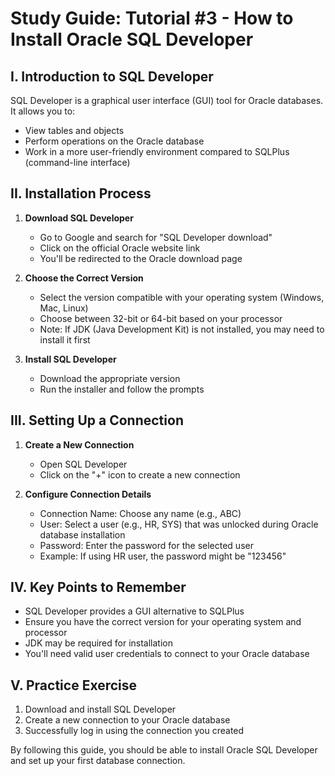# Study Guide: Tutorial #3 - How to Install Oracle SQL Developer

## I. Introduction to SQL Developer

SQL Developer is a graphical user interface (GUI) tool for Oracle databases. It allows you to:
- View tables and objects
- Perform operations on the Oracle database
- Work in a more user-friendly environment compared to SQLPlus (command-line interface) 

## II. Installation Process

1. **Download SQL Developer**
   - Go to Google and search for "SQL Developer download"
   - Click on the official Oracle website link
   - You'll be redirected to the Oracle download page 

2. **Choose the Correct Version**
   - Select the version compatible with your operating system (Windows, Mac, Linux)
   - Choose between 32-bit or 64-bit based on your processor
   - Note: If JDK (Java Development Kit) is not installed, you may need to install it first 

3. **Install SQL Developer**
   - Download the appropriate version
   - Run the installer and follow the prompts

## III. Setting Up a Connection

1. **Create a New Connection**
   - Open SQL Developer
   - Click on the "+" icon to create a new connection

2. **Configure Connection Details**
   - Connection Name: Choose any name (e.g., ABC)
   - User: Select a user (e.g., HR, SYS) that was unlocked during Oracle database installation
   - Password: Enter the password for the selected user
   - Example: If using HR user, the password might be "123456" 

## IV. Key Points to Remember

- SQL Developer provides a GUI alternative to SQLPlus
- Ensure you have the correct version for your operating system and processor
- JDK may be required for installation
- You'll need valid user credentials to connect to your Oracle database

## V. Practice Exercise

1. Download and install SQL Developer
2. Create a new connection to your Oracle database
3. Successfully log in using the connection you created

By following this guide, you should be able to install Oracle SQL Developer and set up your first database connection.
